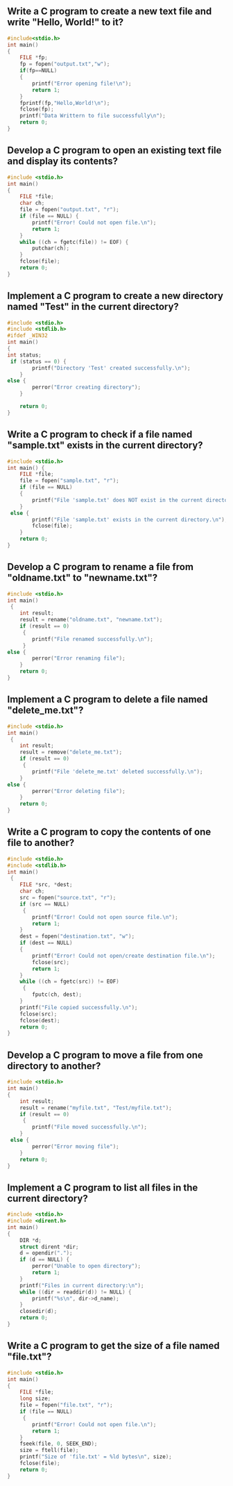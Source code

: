 ## Write a C program to create a new text file and write "Hello, World!" to it?
```c 
#include<stdio.h>
int main()
{
	FILE *fp;
	fp = fopen("output.txt","w");
	if(fp==NULL)
	{
		printf("Error opening file!\n");
		return 1;
	}
	fprintf(fp,"Hello,World!\n");
	fclose(fp);
	printf("Data Writtern to file successfully\n");
	return 0;
}
```

## Develop a C program to open an existing text file and display its contents?
```c
#include <stdio.h>
int main() 
{
    FILE *file;
    char ch;
    file = fopen("output.txt", "r");
    if (file == NULL) {
        printf("Error! Could not open file.\n");
        return 1;
    }
    while ((ch = fgetc(file)) != EOF) {
        putchar(ch); 
    }
    fclose(file);
    return 0;
}
```
## Implement a C program to create a new directory named "Test" in the current directory?
```c
#include <stdio.h>
#include <stdlib.h>
#ifdef _WIN32
int main()
{
int status;
 if (status == 0) {
        printf("Directory 'Test' created successfully.\n");
    } 
else {
        perror("Error creating directory");
    }

    return 0;
}
```

## Write a C program to check if a file named "sample.txt" exists in the current directory?
```c
#include <stdio.h>
int main() {
    FILE *file;
    file = fopen("sample.txt", "r");
    if (file == NULL)
	{
        printf("File 'sample.txt' does NOT exist in the current directory.\n");
    }
 else {
        printf("File 'sample.txt' exists in the current directory.\n");
        fclose(file); 
    }
    return 0;
}
```

## Develop a C program to rename a file from "oldname.txt" to "newname.txt"?
```c
#include <stdio.h>
int main()
 {
    int result;
    result = rename("oldname.txt", "newname.txt");
    if (result == 0)
	 {
        printf("File renamed successfully.\n");
   	 }
else {
        perror("Error renaming file");
    }
    return 0;
}
```

## Implement a C program to delete a file named "delete_me.txt"?
```c
#include <stdio.h>
int main()
 {
    int result;
    result = remove("delete_me.txt");
    if (result == 0)
	 {
        printf("File 'delete_me.txt' deleted successfully.\n");
	}
else {
        perror("Error deleting file");
    }
    return 0;
}
```
## Write a C program to copy the contents of one file to another?
```c
#include <stdio.h>
#include <stdlib.h>
int main()
 {
    FILE *src, *dest;
    char ch;
    src = fopen("source.txt", "r");
    if (src == NULL)
	 {
        printf("Error! Could not open source file.\n");
        return 1;
    }
    dest = fopen("destination.txt", "w");
    if (dest == NULL)
	{
        printf("Error! Could not open/create destination file.\n");
        fclose(src);
        return 1;
    }
    while ((ch = fgetc(src)) != EOF)
	 {
        fputc(ch, dest);
    }
    printf("File copied successfully.\n");
    fclose(src);
    fclose(dest);
    return 0;
}
```

## Develop a C program to move a file from one directory to another?
```c
#include <stdio.h>
int main()
{
    int result;
    result = rename("myfile.txt", "Test/myfile.txt");
    if (result == 0)
	 {
        printf("File moved successfully.\n");
    }
 else {
        perror("Error moving file");
    }
    return 0;
}
```

## Implement a C program to list all files in the current directory?
```c
#include <stdio.h>
#include <dirent.h>
int main()
{
    DIR *d;
    struct dirent *dir;
    d = opendir(".");
    if (d == NULL) {
        perror("Unable to open directory");
        return 1;
    }
    printf("Files in current directory:\n");
    while ((dir = readdir(d)) != NULL) {
        printf("%s\n", dir->d_name);
    }
    closedir(d);
    return 0;
}
```
## Write a C program to get the size of a file named "file.txt"?
```c
#include <stdio.h>
int main()
{
    FILE *file;
    long size;
    file = fopen("file.txt", "r");
    if (file == NULL)
	 {
        printf("Error! Could not open file.\n");
        return 1;
    }
    fseek(file, 0, SEEK_END);
    size = ftell(file);
    printf("Size of 'file.txt' = %ld bytes\n", size);
    fclose(file);
    return 0;
}
```

